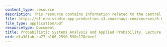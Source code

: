 ```yaml
---
content_type: resource
description: This resource contains information related to the central limit theorem.
file: https://ol-ocw-studio-app-production.s3.amazonaws.com/courses/6-041-probabilistic-systems-analysis-and-applied-probability-fall-2010/dfa381abca77b1062590590c178cbeef_MIT6_041F10_L20.pdf
file_type: application/pdf
resourcetype: Document
title: Probabilistic Systems Analysis and Applied Probability, Lecture 20
uid: dfa381ab-ca77-b106-2590-590c178cbeef
---
```

